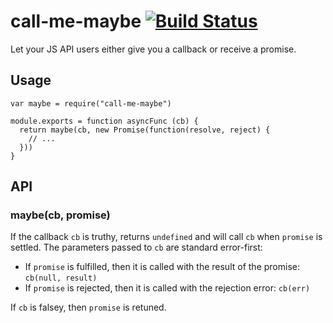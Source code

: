call-me-maybe [![Build Status](https://travis-ci.org/limulus/call-me-maybe.svg?branch=master)](https://travis-ci.org/limulus/call-me-maybe)
===========================================================================================================================================

Let your JS API users either give you a callback or receive a promise.

Usage
-----

    var maybe = require("call-me-maybe")

    module.exports = function asyncFunc (cb) {
      return maybe(cb, new Promise(function(resolve, reject) {
        // ...
      }))
    }

API
---

### maybe(cb, promise)

If the callback `cb` is truthy, returns `undefined` and will call `cb` when `promise` is settled. The parameters passed to `cb` are standard error-first:

-   If `promise` is fulfilled, then it is called with the result of the promise: `cb(null, result)`
-   If `promise` is rejected, then it is called with the rejection error: `cb(err)`

If `cb` is falsey, then `promise` is retuned.
